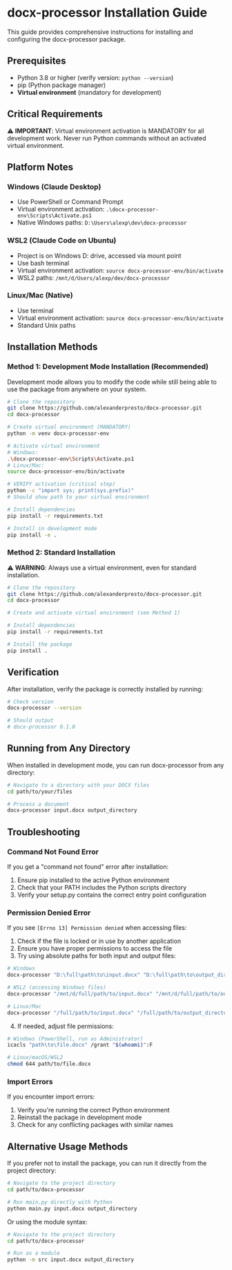 # docx-processor Installation Guide

This guide provides comprehensive instructions for installing and configuring the docx-processor package.

## Prerequisites

- Python 3.8 or higher (verify version: `python --version`)
- pip (Python package manager)
- **Virtual environment** (mandatory for development)

## Critical Requirements

⚠️ **IMPORTANT**: Virtual environment activation is MANDATORY for all development work. Never run Python commands without an activated virtual environment.

## Platform Notes

### Windows (Claude Desktop)
- Use PowerShell or Command Prompt
- Virtual environment activation: `.\docx-processor-env\Scripts\Activate.ps1`
- Native Windows paths: `D:\Users\alexp\dev\docx-processor`

### WSL2 (Claude Code on Ubuntu)
- Project is on Windows D: drive, accessed via mount point
- Use bash terminal
- Virtual environment activation: `source docx-processor-env/bin/activate`
- WSL2 paths: `/mnt/d/Users/alexp/dev/docx-processor`

### Linux/Mac (Native)
- Use terminal
- Virtual environment activation: `source docx-processor-env/bin/activate`
- Standard Unix paths

## Installation Methods

### Method 1: Development Mode Installation (Recommended)

Development mode allows you to modify the code while still being able to use the package from anywhere on your system.

```bash
# Clone the repository
git clone https://github.com/alexanderpresto/docx-processor.git
cd docx-processor

# Create virtual environment (MANDATORY)
python -m venv docx-processor-env

# Activate virtual environment
# Windows:
.\docx-processor-env\Scripts\Activate.ps1
# Linux/Mac:
source docx-processor-env/bin/activate

# VERIFY activation (critical step)
python -c "import sys; print(sys.prefix)"
# Should show path to your virtual environment

# Install dependencies
pip install -r requirements.txt

# Install in development mode
pip install -e .
```

### Method 2: Standard Installation

⚠️ **WARNING**: Always use a virtual environment, even for standard installation.

```bash
# Clone the repository
git clone https://github.com/alexanderpresto/docx-processor.git
cd docx-processor

# Create and activate virtual environment (see Method 1)

# Install dependencies
pip install -r requirements.txt

# Install the package
pip install .
```

## Verification

After installation, verify the package is correctly installed by running:

```bash
# Check version
docx-processor --version

# Should output
# docx-processor 0.1.0
```

## Running from Any Directory

When installed in development mode, you can run docx-processor from any directory:

```bash
# Navigate to a directory with your DOCX files
cd path/to/your/files

# Process a document
docx-processor input.docx output_directory
```

## Troubleshooting

### Command Not Found Error

If you get a "command not found" error after installation:

1. Ensure pip installed to the active Python environment
2. Check that your PATH includes the Python scripts directory
3. Verify your setup.py contains the correct entry point configuration

### Permission Denied Error

If you see `[Errno 13] Permission denied` when accessing files:

1. Check if the file is locked or in use by another application
2. Ensure you have proper permissions to access the file
3. Try using absolute paths for both input and output files:

```bash
# Windows
docx-processor "D:\full\path\to\input.docx" "D:\full\path\to\output_directory"

# WSL2 (accessing Windows files)
docx-processor "/mnt/d/full/path/to/input.docx" "/mnt/d/full/path/to/output_directory"

# Linux/Mac
docx-processor "/full/path/to/input.docx" "/full/path/to/output_directory"
```

4. If needed, adjust file permissions:

```bash
# Windows (PowerShell, run as Administrator)
icacls "path\to\file.docx" /grant "$(whoami)":F

# Linux/macOS/WSL2
chmod 644 path/to/file.docx
```

### Import Errors

If you encounter import errors:

1. Verify you're running the correct Python environment
2. Reinstall the package in development mode
3. Check for any conflicting packages with similar names

## Alternative Usage Methods

If you prefer not to install the package, you can run it directly from the project directory:

```bash
# Navigate to the project directory
cd path/to/docx-processor

# Run main.py directly with Python
python main.py input.docx output_directory
```

Or using the module syntax:

```bash
# Navigate to the project directory
cd path/to/docx-processor

# Run as a module
python -m src input.docx output_directory
```
